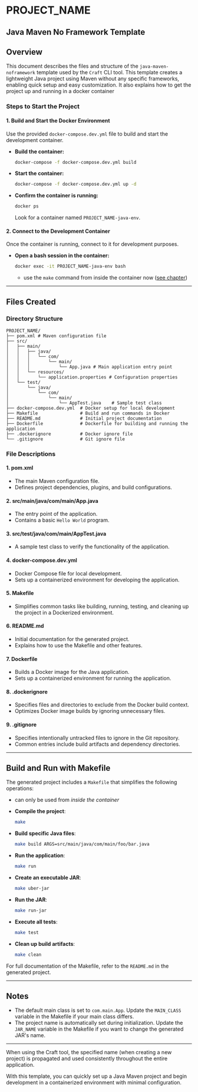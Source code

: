# PROJECT_NAME
## Java Maven No Framework Template

## Overview
This document describes the files and structure of the `java-maven-noframework` template used by the `Craft` CLI tool. This template creates a lightweight Java project using Maven without any specific frameworks, enabling quick setup and easy customization. It also explains how to get the project up and running in a docker container

### **Steps to Start the Project**

#### **1. Build and Start the Docker Environment**
Use the provided `docker-compose.dev.yml` file to build and start the development container.

- **Build the container:**
  ```bash
  docker-compose -f docker-compose.dev.yml build
  ```

- **Start the container:**
  ```bash
  docker-compose -f docker-compose.dev.yml up -d
  ```

- **Confirm the container is running:**
  ```bash
  docker ps
  ```
  Look for a container named `PROJECT_NAME-java-env`.

#### **2. Connect to the Development Container**
Once the container is running, connect to it for development purposes.

- **Open a bash session in the container:**
  ```bash
  docker exec -it PROJECT_NAME-java-env bash
  ```
  - use the `make` command from inside the container now ([see chapter](#build-and-run-with-makefile))

---

## Files Created

### **Directory Structure**
```
PROJECT_NAME/
├── pom.xml # Maven configuration file
├── src/
│   ├── main/
│   │   ├── java/
│   │   │   └── com/
│   │   │       └── main/
│   │   │           └── App.java # Main application entry point
│   │   └── resources/
│   │       └── application.properties # Configuration properties
│   └── test/
│       └── java/
│           └── com/
│               └── main/
│                   └── AppTest.java    # Sample test class
├── docker-compose.dev.yml  # Docker setup for local development
├── Makefile                # Build and run commands in Docker
├── README.md               # Initial project documentation
├── Dockerfile              # Dockerfile for building and running the application
├── .dockerignore           # Docker ignore file
└── .gitignore              # Git ignore file
```

### **File Descriptions**

#### 1. **pom.xml**
- The main Maven configuration file.
- Defines project dependencies, plugins, and build configurations.

#### 2. **src/main/java/com/main/App.java**
- The entry point of the application.
- Contains a basic `Hello World` program.

#### 3. **src/test/java/com/main/AppTest.java**
- A sample test class to verify the functionality of the application.

#### 4. **docker-compose.dev.yml**
- Docker Compose file for local development.
- Sets up a containerized environment for developing the application.

#### 5. **Makefile**
- Simplifies common tasks like building, running, testing, and cleaning up the project in a Dockerized environment.

#### 6. **README.md**
- Initial documentation for the generated project.
- Explains how to use the Makefile and other features.

#### 7. **Dockerfile**
- Builds a Docker image for the Java application.
- Sets up a containerized environment for running the application.

#### 8. **.dockerignore**
- Specifies files and directories to exclude from the Docker build context.
- Optimizes Docker image builds by ignoring unnecessary files.

#### 9. **.gitignore**
- Specifies intentionally untracked files to ignore in the Git repository.
- Common entries include build artifacts and dependency directories.

---

## Build and Run with Makefile

The generated project includes a `Makefile` that simplifies the following operations:
- can only be used from *inside the container*

- **Compile the project**:
  ```bash
  make
  ```
- **Build specific Java files**:
  ```bash
  make build ARGS=src/main/java/com/main/foo/bar.java
  ```
- **Run the application**:
  ```bash
  make run
  ```
- **Create an executable JAR**:
  ```bash
  make uber-jar
  ```
- **Run the JAR**:
  ```bash
  make run-jar
  ```
- **Execute all tests**:
  ```bash
  make test
  ```
- **Clean up build artifacts**:
  ```bash
  make clean
  ```

For full documentation of the Makefile, refer to the `README.md` in the generated project.

---

## Notes
- The default main class is set to `com.main.App`. Update the `MAIN_CLASS` variable in the Makefile if your main class differs.
- The project name is automatically set during initialization. Update the `JAR_NAME` variable in the Makefile if you want to change the generated JAR's name.

---
When using the Craft tool, the specified name (when creating a new project) is propagated and used consistently throughout the entire application.

With this template, you can quickly set up a Java Maven project and begin development in a containerized environment with minimal configuration.
